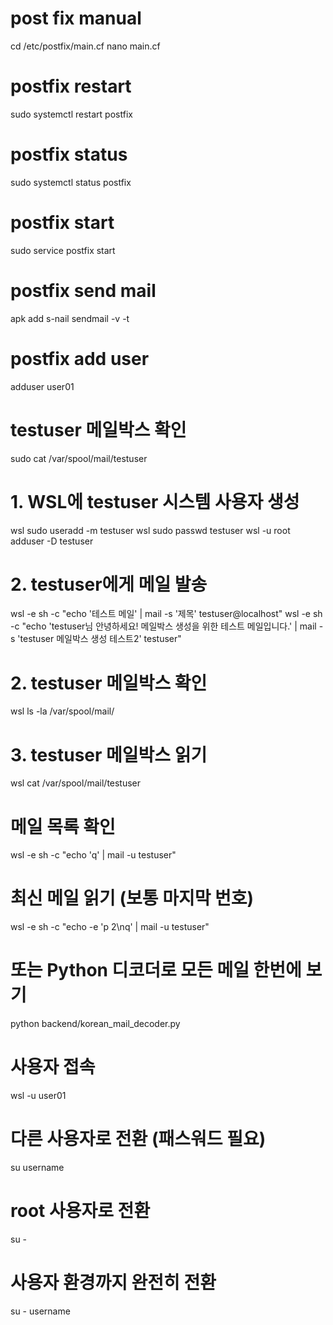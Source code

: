 
# post fix manual
cd /etc/postfix/main.cf
nano main.cf

# postfix restart
sudo systemctl restart postfix

# postfix status
sudo systemctl status postfix


# postfix start
sudo service postfix start

# postfix send mail
apk add s-nail
sendmail -v -t

# postfix add user
adduser user01

# testuser 메일박스 확인
sudo cat /var/spool/mail/testuser


# 1. WSL에 testuser 시스템 사용자 생성
wsl sudo useradd -m testuser
wsl sudo passwd testuser
wsl -u root adduser -D testuser

# 2. testuser에게 메일 발송
wsl -e sh -c "echo '테스트 메일' | mail -s '제목' testuser@localhost"
wsl -e sh -c "echo 'testuser님 안녕하세요! 메일박스 생성을 위한 테스트 메일입니다.' | mail -s 'testuser 메일박스 생성 테스트2' testuser"

# 2. testuser 메일박스 확인
wsl ls -la /var/spool/mail/

# 3. testuser 메일박스 읽기
wsl cat /var/spool/mail/testuser

# 메일 목록 확인
wsl -e sh -c "echo 'q' | mail -u testuser"

# 최신 메일 읽기 (보통 마지막 번호)
wsl -e sh -c "echo -e 'p 2\nq' | mail -u testuser"

# 또는 Python 디코더로 모든 메일 한번에 보기
python backend/korean_mail_decoder.py

# 사용자 접속
wsl -u user01

# 다른 사용자로 전환 (패스워드 필요)
su username

# root 사용자로 전환
su -

# 사용자 환경까지 완전히 전환
su - username


